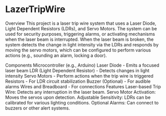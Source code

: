 # LazerTripWire
Overview
This project is a laser trip wire system that uses a Laser Diode, Light Dependent Resistors (LDRs), and Servo Motors. The system can be used for security purposes, triggering alarms, or activating mechanisms when the laser beam is interrupted. When the laser beam is broken, the system detects the change in light intensity via the LDRs and responds by moving the servo motors, which can be configured to perform various actions (e.g., sounding an alarm, locking a door).

Components
Microcontroller (e.g., Arduino)
Laser Diode - Emits a focused laser beam
LDR (Light Dependent Resistor) - Detects changes in light intensity
Servo Motors - Perform actions when the trip wire is triggered
Resistors - For LDR circuit stabilization
Buzzer (Optional) - For audible alarms
Wires and Breadboard - For connections
Features
Laser-based Trip Wire: Detects any interruption in the laser beam.
Servo Motor Activation: Moves the servos upon detection.
Adjustable Sensitivity: LDRs can be calibrated for various lighting conditions.
Optional Alarms: Can connect to buzzers or other alert systems.
